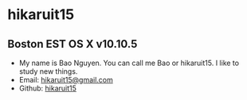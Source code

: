 # hikaruit15
## Boston EST OS X v10.10.5
- My name is Bao Nguyen. You can call me Bao or hikaruit15. I like to study new things.
- Email: hikaruit15@gmail.com
- Github: [hikaruit15](https://github.com/hikaruit15)

